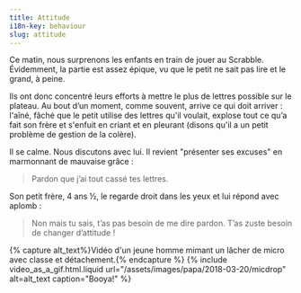 ```yaml
---
title: Attitude
i18n-key: behaviour
slug: attitude
---
```


Ce matin, nous surprenons les enfants en train de jouer au Scrabble. Évidemment, la partie est assez épique, vu que le petit ne sait pas lire et le grand, à peine.

<!-- more -->

Ils ont donc concentré leurs efforts à mettre le plus de lettres possible sur le plateau. Au bout d’un moment, comme souvent, arrive ce qui doit arriver : l'aîné, fâché que le petit utilise des lettres qu'il voulait, explose tout ce qu’a fait son frère et s'enfuit en criant et en pleurant (disons qu'il a un petit problème de gestion de la colère).

Il se calme. Nous discutons avec lui. Il revient "présenter ses excuses" en marmonnant de mauvaise grâce :

> Pardon que j’ai tout cassé tes lettres.

Son petit frère, 4 ans ½, le regarde droit dans les yeux et lui répond avec aplomb :

> Non mais tu sais, t’as pas besoin de me dire pardon. T’as zuste besoin de changer d’attitude !

{% capture alt_text%}Vidéo d'un jeune homme mimant un lâcher de micro avec classe et détachement.{% endcapture %}
{% include video_as_a_gif.html.liquid
url="/assets/images/papa/2018-03-20/micdrop"
alt=alt_text
caption="Booya!"
%}

